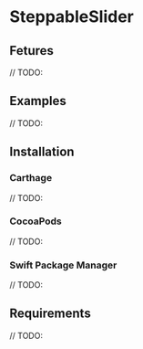 # SteppableSlider

## Fetures
// TODO:

## Examples
// TODO:

## Installation
### Carthage
// TODO:

### CocoaPods
// TODO:

### Swift Package Manager
// TODO:

## Requirements
// TODO:
